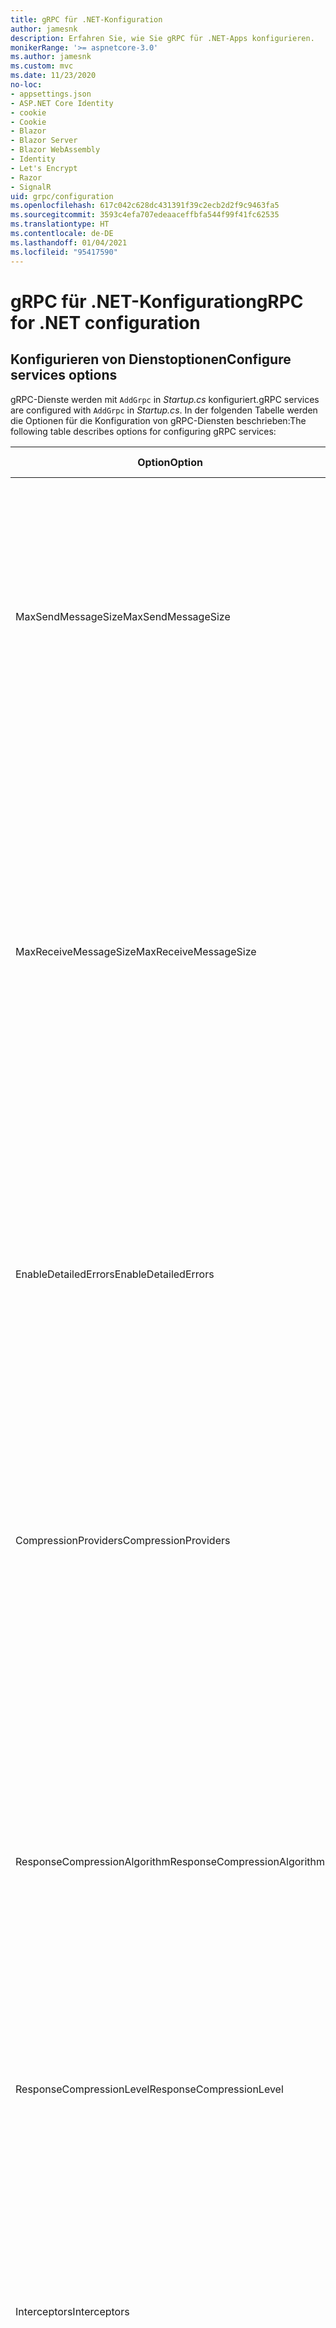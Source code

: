```yaml
---
title: gRPC für .NET-Konfiguration
author: jamesnk
description: Erfahren Sie, wie Sie gRPC für .NET-Apps konfigurieren.
monikerRange: '>= aspnetcore-3.0'
ms.author: jamesnk
ms.custom: mvc
ms.date: 11/23/2020
no-loc:
- appsettings.json
- ASP.NET Core Identity
- cookie
- Cookie
- Blazor
- Blazor Server
- Blazor WebAssembly
- Identity
- Let's Encrypt
- Razor
- SignalR
uid: grpc/configuration
ms.openlocfilehash: 617c042c628dc431391f39c2ecb2d2f9c9463fa5
ms.sourcegitcommit: 3593c4efa707edeaaceffbfa544f99f41fc62535
ms.translationtype: HT
ms.contentlocale: de-DE
ms.lasthandoff: 01/04/2021
ms.locfileid: "95417590"
---
```

# <a name="grpc-for-net-configuration"></a><span data-ttu-id="d0237-103">gRPC für .NET-Konfiguration</span><span class="sxs-lookup"><span data-stu-id="d0237-103">gRPC for .NET configuration</span></span>

## <a name="configure-services-options"></a><span data-ttu-id="d0237-104">Konfigurieren von Dienstoptionen</span><span class="sxs-lookup"><span data-stu-id="d0237-104">Configure services options</span></span>

<span data-ttu-id="d0237-105">gRPC-Dienste werden mit `AddGrpc` in *Startup.cs* konfiguriert.</span><span class="sxs-lookup"><span data-stu-id="d0237-105">gRPC services are configured with `AddGrpc` in *Startup.cs*.</span></span> <span data-ttu-id="d0237-106">In der folgenden Tabelle werden die Optionen für die Konfiguration von gRPC-Diensten beschrieben:</span><span class="sxs-lookup"><span data-stu-id="d0237-106">The following table describes options for configuring gRPC services:</span></span>

| <span data-ttu-id="d0237-107">Option</span><span class="sxs-lookup"><span data-stu-id="d0237-107">Option</span></span> | <span data-ttu-id="d0237-108">Standardwert</span><span class="sxs-lookup"><span data-stu-id="d0237-108">Default Value</span></span> | <span data-ttu-id="d0237-109">Beschreibung</span><span class="sxs-lookup"><span data-stu-id="d0237-109">Description</span></span> |
| ------ | ------------- | ----------- |
| <span data-ttu-id="d0237-110">MaxSendMessageSize</span><span class="sxs-lookup"><span data-stu-id="d0237-110">MaxSendMessageSize</span></span> | `null` | <span data-ttu-id="d0237-111">Die maximale Nachrichtengröße in Bytes, die vom Server gesendet werden kann.</span><span class="sxs-lookup"><span data-stu-id="d0237-111">The maximum message size in bytes that can be sent from the server.</span></span> <span data-ttu-id="d0237-112">Der Versuch, eine Nachricht zu senden, die die konfigurierte maximale Nachrichtengröße überschreitet, führt zu einer Ausnahme.</span><span class="sxs-lookup"><span data-stu-id="d0237-112">Attempting to send a message that exceeds the configured maximum message size results in an exception.</span></span> <span data-ttu-id="d0237-113">Wenn dieser Wert auf `null` festgelegt wird, ist die Größe der Nachricht unbegrenzt.</span><span class="sxs-lookup"><span data-stu-id="d0237-113">When set to `null`, the message size is unlimited.</span></span> |
| <span data-ttu-id="d0237-114">MaxReceiveMessageSize</span><span class="sxs-lookup"><span data-stu-id="d0237-114">MaxReceiveMessageSize</span></span> | <span data-ttu-id="d0237-115">4 MB</span><span class="sxs-lookup"><span data-stu-id="d0237-115">4 MB</span></span> | <span data-ttu-id="d0237-116">Die maximale Nachrichtengröße in Bytes, die vom Server empfangen werden kann.</span><span class="sxs-lookup"><span data-stu-id="d0237-116">The maximum message size in bytes that can be received by the server.</span></span> <span data-ttu-id="d0237-117">Wenn der Server eine Nachricht erhält, die diesen Grenzwert überschreitet, wird eine Ausnahme ausgelöst.</span><span class="sxs-lookup"><span data-stu-id="d0237-117">If the server receives a message that exceeds this limit, it throws an exception.</span></span> <span data-ttu-id="d0237-118">Eine Erhöhung dieses Werts ermöglicht es dem Server, größere Nachrichten zu empfangen, kann sich jedoch negativ auf den Arbeitsspeicherverbrauch auswirken.</span><span class="sxs-lookup"><span data-stu-id="d0237-118">Increasing this value allows the server to receive larger messages, but can negatively impact memory consumption.</span></span> <span data-ttu-id="d0237-119">Wenn dieser Wert auf `null` festgelegt wird, ist die Größe der Nachricht unbegrenzt.</span><span class="sxs-lookup"><span data-stu-id="d0237-119">When set to `null`, the message size is unlimited.</span></span> |
| <span data-ttu-id="d0237-120">EnableDetailedErrors</span><span class="sxs-lookup"><span data-stu-id="d0237-120">EnableDetailedErrors</span></span> | `false` | <span data-ttu-id="d0237-121">Bei `true` werden detaillierte Ausnahmemeldungen an Clients zurückgegeben, wenn eine Ausnahme in einer Dienstmethode ausgelöst wird.</span><span class="sxs-lookup"><span data-stu-id="d0237-121">If `true`, detailed exception messages are returned to clients when an exception is thrown in a service method.</span></span> <span data-ttu-id="d0237-122">Der Standardwert ist `false`.</span><span class="sxs-lookup"><span data-stu-id="d0237-122">The default is `false`.</span></span> <span data-ttu-id="d0237-123">Das Festlegen von `EnableDetailedErrors` auf `true` kann zum Verlust von vertraulichen Informationen führen.</span><span class="sxs-lookup"><span data-stu-id="d0237-123">Setting `EnableDetailedErrors` to `true` can leak sensitive information.</span></span> |
| <span data-ttu-id="d0237-124">CompressionProviders</span><span class="sxs-lookup"><span data-stu-id="d0237-124">CompressionProviders</span></span> | <span data-ttu-id="d0237-125">gzip</span><span class="sxs-lookup"><span data-stu-id="d0237-125">gzip</span></span> | <span data-ttu-id="d0237-126">Eine Sammlung von Komprimierungsanbietern, die zum Komprimieren und Dekomprimieren von Nachrichten verwendet werden.</span><span class="sxs-lookup"><span data-stu-id="d0237-126">A collection of compression providers used to compress and decompress messages.</span></span> <span data-ttu-id="d0237-127">Es können benutzerdefinierte Komprimierungsanbieter erstellt und der Sammlung hinzugefügt werden.</span><span class="sxs-lookup"><span data-stu-id="d0237-127">Custom compression providers can be created and added to the collection.</span></span> <span data-ttu-id="d0237-128">Die standardmäßig konfigurierten Anbieter unterstützen die **gzip**-Komprimierung.</span><span class="sxs-lookup"><span data-stu-id="d0237-128">The default configured providers support **gzip** compression.</span></span> |
| <span data-ttu-id="d0237-129"><span style="word-break:normal;word-wrap:normal">ResponseCompressionAlgorithm</span></span><span class="sxs-lookup"><span data-stu-id="d0237-129"><span style="word-break:normal;word-wrap:normal">ResponseCompressionAlgorithm</span></span></span> | `null` | <span data-ttu-id="d0237-130">Der Komprimierungsalgorithmus, der zur Komprimierung der vom Server gesendeten Nachrichten verwendet wird.</span><span class="sxs-lookup"><span data-stu-id="d0237-130">The compression algorithm used to compress messages sent from the server.</span></span> <span data-ttu-id="d0237-131">Der Algorithmus muss mit einem Komprimierungsanbieter in `CompressionProviders` übereinstimmen.</span><span class="sxs-lookup"><span data-stu-id="d0237-131">The algorithm must match a compression provider in `CompressionProviders`.</span></span> <span data-ttu-id="d0237-132">Damit der Algorithmus eine Antwort komprimieren kann, muss der Client angeben, dass er den Algorithmus unterstützt, indem er ihn im **grpc-accept-encoding**-Header sendet.</span><span class="sxs-lookup"><span data-stu-id="d0237-132">For the algorithm to compress a response, the client must indicate it supports the algorithm by sending it in the **grpc-accept-encoding** header.</span></span> |
| <span data-ttu-id="d0237-133">ResponseCompressionLevel</span><span class="sxs-lookup"><span data-stu-id="d0237-133">ResponseCompressionLevel</span></span> | `null` | <span data-ttu-id="d0237-134">Die Komprimierungsstufe, die zur Komprimierung der vom Server gesendeten Nachrichten verwendet wird.</span><span class="sxs-lookup"><span data-stu-id="d0237-134">The compress level used to compress messages sent from the server.</span></span> |
| <span data-ttu-id="d0237-135">Interceptors</span><span class="sxs-lookup"><span data-stu-id="d0237-135">Interceptors</span></span> | <span data-ttu-id="d0237-136">Keine</span><span class="sxs-lookup"><span data-stu-id="d0237-136">None</span></span> | <span data-ttu-id="d0237-137">Eine Sammlung von Interceptors, die bei jedem gRPC-Aufruf ausgeführt werden.</span><span class="sxs-lookup"><span data-stu-id="d0237-137">A collection of interceptors that are run with each gRPC call.</span></span> <span data-ttu-id="d0237-138">Interceptors werden in der Reihenfolge ausgeführt, in der sie registriert sind.</span><span class="sxs-lookup"><span data-stu-id="d0237-138">Interceptors are run in the order they are registered.</span></span> <span data-ttu-id="d0237-139">Global konfigurierte Interceptors werden vor Interceptors ausgeführt, die für einen einzelnen Dienst konfiguriert sind.</span><span class="sxs-lookup"><span data-stu-id="d0237-139">Globally configured interceptors are run before interceptors configured for a single service.</span></span> <span data-ttu-id="d0237-140">Weitere Informationen über gRPC-Interceptors finden Sie unter [gRPC-Interceptors im Vergleich zur Middleware](xref:grpc/migration#grpc-interceptors-vs-middleware).</span><span class="sxs-lookup"><span data-stu-id="d0237-140">For more information about gRPC interceptors, see [gRPC Interceptors vs. Middleware](xref:grpc/migration#grpc-interceptors-vs-middleware).</span></span> |
| <span data-ttu-id="d0237-141">IgnoreUnknownServices</span><span class="sxs-lookup"><span data-stu-id="d0237-141">IgnoreUnknownServices</span></span> | `false` | <span data-ttu-id="d0237-142">Bei `true` geben Aufrufe unbekannter Dienste und Methoden nicht den Status **UNIMPLEMENTED** zurück, und die Anforderung wird an die nächste registrierte Middleware in ASP.NET Core übergeben.</span><span class="sxs-lookup"><span data-stu-id="d0237-142">If `true`, calls to unknown services and methods don't return an **UNIMPLEMENTED** status, and the request passes to the next registered middleware in ASP.NET Core.</span></span> |

<span data-ttu-id="d0237-143">Optionen können für alle Dienste konfiguriert werden, indem ein Optionsdelegat für den `AddGrpc`-Aufruf in `Startup.ConfigureServices` bereitgestellt wird:</span><span class="sxs-lookup"><span data-stu-id="d0237-143">Options can be configured for all services by providing an options delegate to the `AddGrpc` call in `Startup.ConfigureServices`:</span></span>

[!code-csharp[](~/grpc/configuration/sample/GrcpService/Startup.cs?name=snippet)]

<span data-ttu-id="d0237-144">Optionen für einen einzelnen Dienst haben Vorrang vor den globalen Optionen in `AddGrpc` und können mit `AddServiceOptions<TService>` konfiguriert werden:</span><span class="sxs-lookup"><span data-stu-id="d0237-144">Options for a single service override the global options provided in `AddGrpc` and can be configured using `AddServiceOptions<TService>`:</span></span>

[!code-csharp[](~/grpc/configuration/sample/GrcpService/Startup2.cs?name=snippet)]

## <a name="configure-client-options"></a><span data-ttu-id="d0237-145">Konfigurieren von Clientoptionen</span><span class="sxs-lookup"><span data-stu-id="d0237-145">Configure client options</span></span>

<span data-ttu-id="d0237-146">Die gRPC-Clientkonfiguration ist auf `GrpcChannelOptions` festgelegt.</span><span class="sxs-lookup"><span data-stu-id="d0237-146">gRPC client configuration is set on `GrpcChannelOptions`.</span></span> <span data-ttu-id="d0237-147">In der folgenden Tabelle werden die Optionen für die Konfiguration von gRPC-Kanälen beschrieben:</span><span class="sxs-lookup"><span data-stu-id="d0237-147">The following table describes options for configuring gRPC channels:</span></span>

| <span data-ttu-id="d0237-148">Option</span><span class="sxs-lookup"><span data-stu-id="d0237-148">Option</span></span> | <span data-ttu-id="d0237-149">Standardwert</span><span class="sxs-lookup"><span data-stu-id="d0237-149">Default Value</span></span> | <span data-ttu-id="d0237-150">Beschreibung</span><span class="sxs-lookup"><span data-stu-id="d0237-150">Description</span></span> |
| ------ | ------------- | ----------- |
| <span data-ttu-id="d0237-151">HttpHandler</span><span class="sxs-lookup"><span data-stu-id="d0237-151">HttpHandler</span></span> | <span data-ttu-id="d0237-152">Neue Instanz</span><span class="sxs-lookup"><span data-stu-id="d0237-152">New instance</span></span> | <span data-ttu-id="d0237-153">Der `HttpMessageHandler` wird für gRPC-Aufrufe verwendet.</span><span class="sxs-lookup"><span data-stu-id="d0237-153">The `HttpMessageHandler` used to make gRPC calls.</span></span> <span data-ttu-id="d0237-154">Ein Client kann so eingestellt werden, dass er einen benutzerdefinierten `HttpClientHandler` konfiguriert oder der HTTP-Pipeline zusätzliche Handler für gRPC-Aufrufe hinzufügt.</span><span class="sxs-lookup"><span data-stu-id="d0237-154">A client can be set to configure a custom `HttpClientHandler` or add additional handlers to the HTTP pipeline for gRPC calls.</span></span> <span data-ttu-id="d0237-155">Wenn kein `HttpMessageHandler` angegeben ist, wird eine neue `HttpClientHandler`-Instanz für den Kanal mit automatischer Entfernung erstellt.</span><span class="sxs-lookup"><span data-stu-id="d0237-155">If no `HttpMessageHandler` is specified, a new `HttpClientHandler` instance is created for the channel with automatic disposal.</span></span> |
| <span data-ttu-id="d0237-156">HttpClient</span><span class="sxs-lookup"><span data-stu-id="d0237-156">HttpClient</span></span> | `null` | <span data-ttu-id="d0237-157">Der `HttpClient` wird für gRPC-Aufrufe verwendet.</span><span class="sxs-lookup"><span data-stu-id="d0237-157">The `HttpClient` used to make gRPC calls.</span></span> <span data-ttu-id="d0237-158">Diese Einstellung ist eine Alternative zum `HttpHandler`.</span><span class="sxs-lookup"><span data-stu-id="d0237-158">This setting is an alternative to `HttpHandler`.</span></span> |
| <span data-ttu-id="d0237-159">DisposeHttpClient</span><span class="sxs-lookup"><span data-stu-id="d0237-159">DisposeHttpClient</span></span> | `false` | <span data-ttu-id="d0237-160">Wenn diese Option auf `true` festgelegt und ein `HttpMessageHandler` oder `HttpClient` angegeben ist, wird entweder der `HttpHandler` oder `HttpClient` entfernt, wenn der `GrpcChannel` entfernt wird.</span><span class="sxs-lookup"><span data-stu-id="d0237-160">If set to `true` and an `HttpMessageHandler` or `HttpClient` is specified, then either the `HttpHandler` or `HttpClient`, respectively, is disposed when the `GrpcChannel` is disposed.</span></span> |
| <span data-ttu-id="d0237-161">LoggerFactory</span><span class="sxs-lookup"><span data-stu-id="d0237-161">LoggerFactory</span></span> | `null` | <span data-ttu-id="d0237-162">Die `LoggerFactory`, die vom Client zur Protokollierung von Informationen über gRPC-Aufrufe verwendet wird.</span><span class="sxs-lookup"><span data-stu-id="d0237-162">The `LoggerFactory` used by the client to log information about gRPC calls.</span></span> <span data-ttu-id="d0237-163">Eine `LoggerFactory`-Instanz kann aus der Abhängigkeitsinjektion aufgelöst oder mit `LoggerFactory.Create` erstellt werden.</span><span class="sxs-lookup"><span data-stu-id="d0237-163">A `LoggerFactory` instance can be resolved from dependency injection or created using `LoggerFactory.Create`.</span></span> <span data-ttu-id="d0237-164">Beispiele für die Konfiguration der Protokollierung finden Sie unter <xref:grpc/diagnostics#grpc-client-logging>.</span><span class="sxs-lookup"><span data-stu-id="d0237-164">For examples of configuring logging, see <xref:grpc/diagnostics#grpc-client-logging>.</span></span> |
| <span data-ttu-id="d0237-165">MaxSendMessageSize</span><span class="sxs-lookup"><span data-stu-id="d0237-165">MaxSendMessageSize</span></span> | `null` | <span data-ttu-id="d0237-166">Die maximale Nachrichtengröße in Bytes, die vom Client gesendet werden kann.</span><span class="sxs-lookup"><span data-stu-id="d0237-166">The maximum message size in bytes that can be sent from the client.</span></span> <span data-ttu-id="d0237-167">Der Versuch, eine Nachricht zu senden, die die konfigurierte maximale Nachrichtengröße überschreitet, führt zu einer Ausnahme.</span><span class="sxs-lookup"><span data-stu-id="d0237-167">Attempting to send a message that exceeds the configured maximum message size results in an exception.</span></span> <span data-ttu-id="d0237-168">Wenn dieser Wert auf `null` festgelegt wird, ist die Größe der Nachricht unbegrenzt.</span><span class="sxs-lookup"><span data-stu-id="d0237-168">When set to `null`, the message size is unlimited.</span></span> |
| <span data-ttu-id="d0237-169"><span style="word-break:normal;word-wrap:normal">MaxReceiveMessageSize</span></span><span class="sxs-lookup"><span data-stu-id="d0237-169"><span style="word-break:normal;word-wrap:normal">MaxReceiveMessageSize</span></span></span> | <span data-ttu-id="d0237-170">4 MB</span><span class="sxs-lookup"><span data-stu-id="d0237-170">4 MB</span></span> | <span data-ttu-id="d0237-171">Die maximale Nachrichtengröße in Bytes, die vom Client empfangen werden kann.</span><span class="sxs-lookup"><span data-stu-id="d0237-171">The maximum message size in bytes that can be received by the client.</span></span> <span data-ttu-id="d0237-172">Wenn der Client eine Nachricht erhält, die diesen Grenzwert überschreitet, wird eine Ausnahme ausgelöst.</span><span class="sxs-lookup"><span data-stu-id="d0237-172">If the client receives a message that exceeds this limit, it throws an exception.</span></span> <span data-ttu-id="d0237-173">Eine Erhöhung dieses Werts ermöglicht es dem Client, größere Nachrichten zu empfangen, kann sich jedoch negativ auf den Arbeitsspeicherverbrauch auswirken.</span><span class="sxs-lookup"><span data-stu-id="d0237-173">Increasing this value allows the client to receive larger messages, but can negatively impact memory consumption.</span></span> <span data-ttu-id="d0237-174">Wenn dieser Wert auf `null` festgelegt wird, ist die Größe der Nachricht unbegrenzt.</span><span class="sxs-lookup"><span data-stu-id="d0237-174">When set to `null`, the message size is unlimited.</span></span> |
| <span data-ttu-id="d0237-175">Anmeldeinformationen</span><span class="sxs-lookup"><span data-stu-id="d0237-175">Credentials</span></span> | `null` | <span data-ttu-id="d0237-176">Eine `ChannelCredentials`-Instanz.</span><span class="sxs-lookup"><span data-stu-id="d0237-176">A `ChannelCredentials` instance.</span></span> <span data-ttu-id="d0237-177">Anmeldeinformationen werden verwendet, um Authentifizierungsmetadaten zu gRPC-Aufrufen hinzuzufügen.</span><span class="sxs-lookup"><span data-stu-id="d0237-177">Credentials are used to add authentication metadata to gRPC calls.</span></span> |
| <span data-ttu-id="d0237-178">CompressionProviders</span><span class="sxs-lookup"><span data-stu-id="d0237-178">CompressionProviders</span></span> | <span data-ttu-id="d0237-179">gzip</span><span class="sxs-lookup"><span data-stu-id="d0237-179">gzip</span></span> | <span data-ttu-id="d0237-180">Eine Sammlung von Komprimierungsanbietern, die zum Komprimieren und Dekomprimieren von Nachrichten verwendet werden.</span><span class="sxs-lookup"><span data-stu-id="d0237-180">A collection of compression providers used to compress and decompress messages.</span></span> <span data-ttu-id="d0237-181">Es können benutzerdefinierte Komprimierungsanbieter erstellt und der Sammlung hinzugefügt werden.</span><span class="sxs-lookup"><span data-stu-id="d0237-181">Custom compression providers can be created and added to the collection.</span></span> <span data-ttu-id="d0237-182">Die standardmäßig konfigurierten Anbieter unterstützen die **gzip**-Komprimierung.</span><span class="sxs-lookup"><span data-stu-id="d0237-182">The default configured providers support **gzip** compression.</span></span> |
| <span data-ttu-id="d0237-183">ThrowOperationCanceledOnCancellation</span><span class="sxs-lookup"><span data-stu-id="d0237-183">ThrowOperationCanceledOnCancellation</span></span> | `false` | <span data-ttu-id="d0237-184">Wenn dieser Wert auf `true` festgelegt ist, wird <xref:System.OperationCanceledException> ausgelöst, wenn ein Aufruf abgebrochen oder seine Frist überschritten wird.</span><span class="sxs-lookup"><span data-stu-id="d0237-184">If set to `true`, clients throw <xref:System.OperationCanceledException> when a call is canceled or its deadline is exceeded.</span></span> |

<span data-ttu-id="d0237-185">Der folgende Code</span><span class="sxs-lookup"><span data-stu-id="d0237-185">The following code:</span></span>

* <span data-ttu-id="d0237-186">Legt die maximale Größe der Nachricht zum Senden und Empfangen für den Kanal fest.</span><span class="sxs-lookup"><span data-stu-id="d0237-186">Sets the maximum send and receive message size on the channel.</span></span>
* <span data-ttu-id="d0237-187">Erstellt einen Client.</span><span class="sxs-lookup"><span data-stu-id="d0237-187">Creates a client.</span></span>

[!code-csharp[](~/grpc/configuration/sample/Program.cs?name=snippet&highlight=3-8)]

[!INCLUDE[](~/includes/gRPCazure.md)]

## <a name="additional-resources"></a><span data-ttu-id="d0237-188">Zusätzliche Ressourcen</span><span class="sxs-lookup"><span data-stu-id="d0237-188">Additional resources</span></span>

* <xref:grpc/aspnetcore>
* <xref:grpc/client>
* <xref:grpc/diagnostics>
* <xref:tutorials/grpc/grpc-start>
